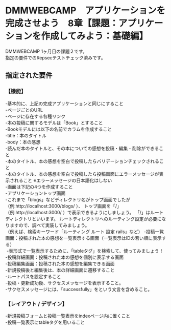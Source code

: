 # DMMWEBCAMP　アプリケーションを完成させよう　8章【課題：アプリケーションを作成してみよう：基礎編】
DMMWEBCAMP 1ヶ月目の課題２です。  
指定の要件でのRepsecテストチェック済みです。

## 指定された要件
### 【機能】
-基本的に、上記の完成アプリケーションと同じにすること  
  -ページごとのURL  
  -ページに存在する各種リンク  
-本の投稿に関するモデルは「Book」とすること  
  -Bookモデルには以下の名前でカラムを作成すること  
  -title：本のタイトル  
  -body：本の感想  
-読んだ本のタイトルと、その本についての感想を投稿・編集・削除ができること  
  -本のタイトル、本の感想を空白で投稿したらバリデーションチェックされること  
  -本のタイトル、本の感想を空白で投稿したら投稿画面にエラーメッセージが表示されること ※エラーメッセージの日本語化はしない  
-画面は下記の4つを作成すること  
  -アプリケーショントップ画面  
    -これまで「blogs」などディレクトリ名がトップ画面でしたが（例:http://localhost:3000/blogs/ ）、
    トップ画面を「/」（例:http://localhost:3000/ ）で表示できるようにしましょう。
    「/」はルートディレクトリといいます。
    ルートディレクトリへのルーティング設定が必要になりますので、調べて実装してみましょう。  
    （例えば、検索キーワード「ルーティング ルート 設定 rails」など）
  -投稿一覧画面：投稿された本の感想を一覧表示する画面（一覧表示はIDの若い順に表示する）  
️   -表形式で一覧表示するために、「tableタグ」を検索して、使ってみましょう！  
  -投稿詳細画面：投稿された本の感想を個別に表示する画面  
  -投稿編集画面：投稿された本の感想を編集できる画面  
    -新規投稿後と編集後は、本の詳細画面に遷移すること  
-ルートパスを設定すること  
-投稿・更新成功後、サクセスメッセージを表示すること。  
-サクセスメッセージには、「successfully」をという文言を含めること。  
### 【レイアウト / デザイン】  
-新規投稿フォームと投稿一覧表示をindexページ内に置くこと  
-投稿一覧表示にtableタグを用いること  

